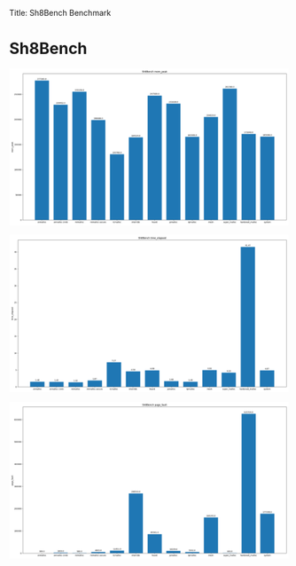 
Title: Sh8Bench Benchmark

# Sh8Bench
![Sh8Bench-mem_peak](Sh8Bench-mem_peak.png)

![Sh8Bench-time_elapsed](Sh8Bench-time_elapsed.png)

![Sh8Bench-page_fault](Sh8Bench-page_fault.png)


